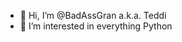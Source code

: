 - 👋 Hi, I’m @BadAssGran a.k.a. Teddi
- 👀 I’m interested in everything Python

<!---
BadAssGran/BadAssGran is a ✨ special ✨ repository because its `README.md` (this file) appears on your GitHub profile.
You can click the Preview link to take a look at your changes.
--->
